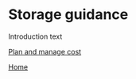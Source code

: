 # Storage guidance

Introduction text

[Plan and manage cost](https://docs.microsoft.com/en-us/azure/storage/common/storage-plan-manage-costs)

[Home](./README.md)